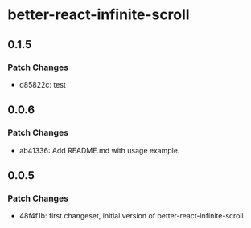 # better-react-infinite-scroll

## 0.1.5

### Patch Changes

- d85822c: test

## 0.0.6

### Patch Changes

- ab41336: Add README.md with usage example.

## 0.0.5

### Patch Changes

- 48f4f1b: first changeset, initial version of better-react-infinite-scroll
